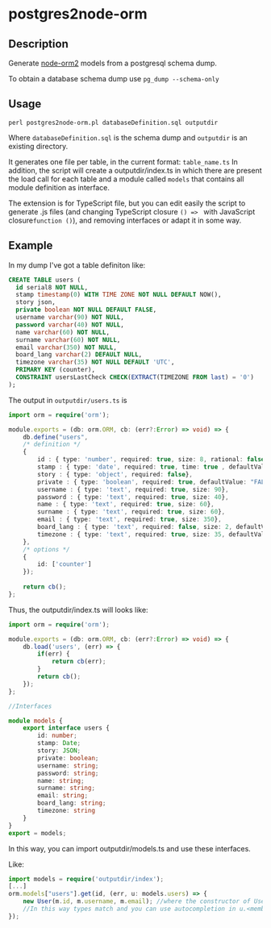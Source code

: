 postgres2node-orm
============

Description
-------------

Generate [node-orm2](https://github.com/dresende/node-orm2) models from a postgresql schema dump.

To obtain a database schema dump use `pg_dump --schema-only`

Usage
-------

```shell
perl postgres2node-orm.pl databaseDefinition.sql outputdir
```

Where `databaseDefinition.sql` is the schema dump and `outputdir` is an existing directory.

It generates one file per table, in the current format: `table_name.ts`
In addition, the script will create a outputdir/index.ts in which there are present the load call for each table and a module called `models` that contains all module definition as interface.

The extension is for TypeScript file, but you can edit easily the script to generate .js files (and changing TypeScript closure `() => ` with  JavaScript closure`function ()`), and removing interfaces or adapt it in some way.

Example
----------

In my dump I've got a table definiton like:

```SQL
CREATE TABLE users (
  id serial8 NOT NULL,
  stamp timestamp(0) WITH TIME ZONE NOT NULL DEFAULT NOW(),
  story json,
  private boolean NOT NULL DEFAULT FALSE,
  username varchar(90) NOT NULL,
  password varchar(40) NOT NULL,
  name varchar(60) NOT NULL,
  surname varchar(60) NOT NULL,
  email varchar(350) NOT NULL,
  board_lang varchar(2) DEFAULT NULL,
  timezone varchar(35) NOT NULL DEFAULT 'UTC',
  PRIMARY KEY (counter),
  CONSTRAINT usersLastCheck CHECK(EXTRACT(TIMEZONE FROM last) = '0') 
);
```

The output in `outputdir/users.ts` is
```TypeScript
import orm = require('orm');

module.exports = (db: orm.ORM, cb: (err?:Error) => void) => {
    db.define("users",
    /* definition */
    {
        id : { type: 'number', required: true, size: 8, rational: false},
        stamp : { type: 'date', required: true, time: true , defaultValue: "NOW()"},
        story : { type: 'object', required: false},
        private : { type: 'boolean', required: true, defaultValue: "FALSE"},
        username : { type: 'text', required: true, size: 90},
        password : { type: 'text', required: true, size: 40},
        name : { type: 'text', required: true, size: 60},
        surname : { type: 'text', required: true, size: 60},
        email : { type: 'text', required: true, size: 350},
        board_lang : { type: 'text', required: false, size: 2, defaultValue: "NULL"},
        timezone : { type: 'text', required: true, size: 35, defaultValue: "UTC"}    
    },
    /* options */
    {
        id: ['counter']
    });
    
    return cb();
};
```

Thus, the outputdir/index.ts will looks like:
```TypeScript
import orm = require('orm');

module.exports = (db: orm.ORM, cb: (err?:Error) => void) => {
    db.load('users', (err) => {
        if(err) {
            return cb(err);
        }
        return cb();
    });
};

//Interfaces

module models {
    export interface users {
        id: number;
        stamp: Date;
        story: JSON;
        private: boolean;
        username: string;
        password: string;
        name: string;
        surname: string;
        email: string;
        board_lang: string;
        timezone: string
    }
}
export = models;
```
In this way, you can import outputdir/models.ts and use these interfaces.

Like:
```TypeScript
import models = require('outputdir/index');
[...]
orm.models["users"].get(id, (err, u: models.users) => {
    new User(m.id, m.username, m.email); //where the constructor of User is defined like construct(public id: number, public username: string, public email: string);
    //In this way types match and you can use autocompletion in u.<member>
});
```
